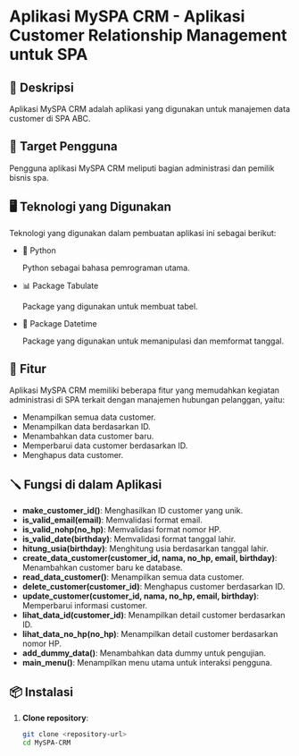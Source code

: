 # Aplikasi MySPA CRM - Aplikasi Customer Relationship Management untuk SPA

## 📝 Deskripsi
<p>Aplikasi MySPA CRM adalah aplikasi yang digunakan untuk manajemen data customer di SPA ABC.</p>

## 👤 Target Pengguna
<p>Pengguna aplikasi MySPA CRM meliputi bagian administrasi dan pemilik bisnis spa.</p>

## 🖥️ Teknologi yang Digunakan
<p>Teknologi yang digunakan dalam pembuatan aplikasi ini sebagai berikut:</p>
<ul>
  <li>🐍 Python</li>
  <p>Python sebagai bahasa pemrograman utama.</p>
  <li>📊 Package Tabulate</li>
  <p>Package yang digunakan untuk membuat tabel.</p>
  <li>📅 Package Datetime</li>
  <p>Package yang digunakan untuk memanipulasi dan memformat tanggal.</p>
</ul>

## 🤖 Fitur
<p>Aplikasi MySPA CRM memiliki beberapa fitur yang memudahkan kegiatan administrasi di SPA terkait dengan manajemen hubungan pelanggan, yaitu:</p>
<ul>
  <li>Menampilkan semua data customer.</li>
  <li>Menampilkan data berdasarkan ID.</li>
  <li>Menambahkan data customer baru.</li>
  <li>Memperbarui data customer berdasarkan ID.</li>
  <li>Menghapus data customer.</li>
</ul>

## 🪛 Fungsi di dalam Aplikasi
<ul>
  <li><strong>make_customer_id()</strong>: Menghasilkan ID customer yang unik.</li>
  <li><strong>is_valid_email(email)</strong>: Memvalidasi format email.</li>
  <li><strong>is_valid_nohp(no_hp)</strong>: Memvalidasi format nomor HP.</li>
  <li><strong>is_valid_date(birthday)</strong>: Memvalidasi format tanggal lahir.</li>
  <li><strong>hitung_usia(birthday)</strong>: Menghitung usia berdasarkan tanggal lahir.</li>
  <li><strong>create_data_customer(customer_id, nama, no_hp, email, birthday)</strong>: Menambahkan customer baru ke database.</li>
  <li><strong>read_data_customer()</strong>: Menampilkan semua data customer.</li>
  <li><strong>delete_customer(customer_id)</strong>: Menghapus customer berdasarkan ID.</li>
  <li><strong>update_customer(customer_id, nama, no_hp, email, birthday)</strong>: Memperbarui informasi customer.</li>
  <li><strong>lihat_data_id(customer_id)</strong>: Menampilkan detail customer berdasarkan ID.</li>
  <li><strong>lihat_data_no_hp(no_hp)</strong>: Menampilkan detail customer berdasarkan nomor HP.</li>
  <li><strong>add_dummy_data()</strong>: Menambahkan data dummy untuk pengujian.</li>
  <li><strong>main_menu()</strong>: Menampilkan menu utama untuk interaksi pengguna.</li>
</ul>

## 📦 Instalasi
1. **Clone repository**:
   ```bash
   git clone <repository-url>
   cd MySPA-CRM
